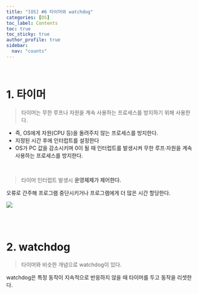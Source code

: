 ```yaml
---
title: "[OS] #6 타이머와 watchdog"
categories: [OS]
toc_label: Contents
toc: true
toc_sticky: true
author_profile: true
sidebar:
  nav: "counts"
---
```


<br>

# 1. 타이머

> 타이머는 무한 루프나 자원을 계속 사용하는 프로세스를 방지하기 위해 사용한다.

- 즉, OS에게 자원(CPU 등)을 돌려주지 않는 프로세스를 방지한다.
- 지정된 시간 후에 인터럽트를 설정한다
- OS가 PC 값을 감소시키며 0이 될 때 인터럽트를 발생시켜 무한 루프∙자원을 계속 사용하는 프로세스를 방지한다.

 <br>

> 타이머 인터럽트 발생시 **운영체제가 제어한다.**

오류로 간주해 프로그램 중단시키거나 프로그램에게 더 많은 시간 할당한다.

![](https://velog.velcdn.com/images/sieunpark/post/301452e7-9dcd-4c06-aa65-5365f2a1575f/image.jpg)

<br><br>

# 2. watchdog

> 타이머와 비슷한 개념으로 watchdog이 있다.

watchdog은 특정 동작이 지속적으로 반응하지 않을 때 타이머를 두고 동작을 리셋한다.

<br>
